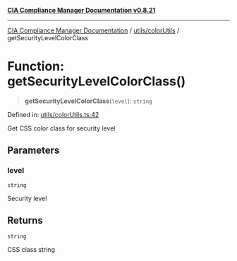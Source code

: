 [**CIA Compliance Manager Documentation v0.8.21**](../../../README.md)

***

[CIA Compliance Manager Documentation](../../../modules.md) / [utils/colorUtils](../README.md) / getSecurityLevelColorClass

# Function: getSecurityLevelColorClass()

> **getSecurityLevelColorClass**(`level`): `string`

Defined in: [utils/colorUtils.ts:42](https://github.com/Hack23/cia-compliance-manager/blob/689e67e40bb6afe811128d672a0d7dd5fcbdaea5/src/utils/colorUtils.ts#L42)

Get CSS color class for security level

## Parameters

### level

`string`

Security level

## Returns

`string`

CSS class string
